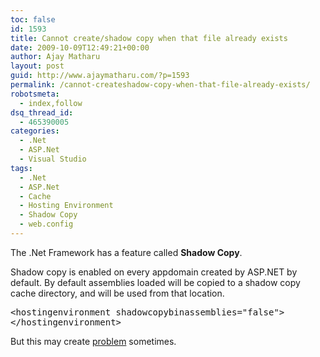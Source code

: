 ```yaml
---
toc: false
id: 1593
title: Cannot create/shadow copy when that file already exists
date: 2009-10-09T12:49:21+00:00
author: Ajay Matharu
layout: post
guid: http://www.ajaymatharu.com/?p=1593
permalink: /cannot-createshadow-copy-when-that-file-already-exists/
robotsmeta:
  - index,follow
dsq_thread_id:
  - 465390005
categories:
  - .Net
  - ASP.Net
  - Visual Studio
tags:
  - .Net
  - ASP.Net
  - Cache
  - Hosting Environment
  - Shadow Copy
  - web.config
---
```

The .Net Framework has a feature called <span style="font-weight: bold;">Shadow Copy</span>.

Shadow copy is enabled on every appdomain created by ASP.NET by default. By default assemblies loaded will be copied to a shadow copy cache directory, and will be used from that location.

<pre class="xml" name="code">&lt;hostingenvironment shadowcopybinassemblies="false">
&lt;/hostingenvironment>
</pre>

But this may create <a title="Side effects of shadow copy bin assemblies" href="http://www.ajaymatharu.com/side-effect-of-shadowcopybinassemblies/" target="_blank">problem</a> sometimes.
